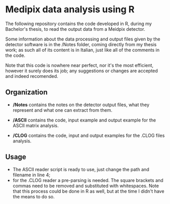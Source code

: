 # Medipix data analysis using R

The following repository contains the code developed in R, during my Bachelor's thesis, to read the output data from a Meidpix detector.

Some information about the data processing and output files given by the detector software is in the /Notes folder, coming directly from my thesis work; as such all of its content is in Italian, just like all of the comments in the code.

Note that this code is nowhere near perfect, nor it's the most efficient, however it surely does its job; any suggestions or changes are accepted and indeed recomended.

## Organization 

- **/Notes** contains the notes on the detector output files, what they represent and what one can extract from them.

- **/ASCII** contains the code, input example and output example for the ASCII matrix analysis.

- **/CLOG** contains the code, input and output examples for the .CLOG files analysis.

## Usage

- The ASCII reader script is ready to use, just change the path and filename in line 4;
- for the .CLOG reader a pre-parsing is needed. The square brackets and commas need to be removed and substituted with whitespaces. Note that this process could be done in R as well, but at the time I didn't have the means to do so.